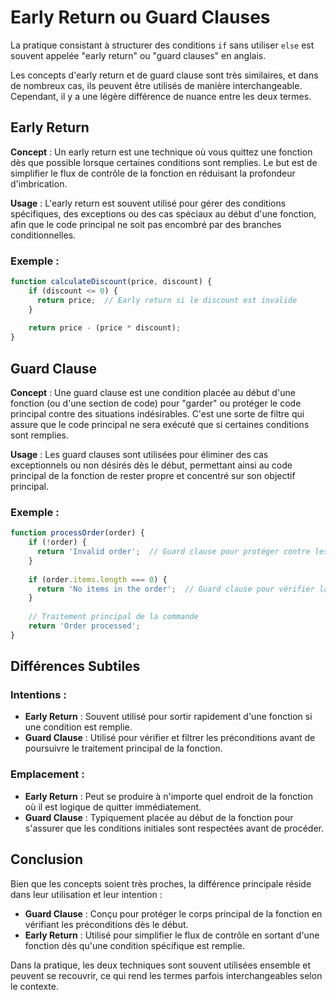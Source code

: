 # Early Return ou Guard Clauses

La pratique consistant à structurer des conditions `if` sans utiliser `else` est souvent appelée "early return" ou "guard clauses" en anglais.

Les concepts d'early return et de guard clause sont très similaires, et dans de nombreux cas, ils peuvent être utilisés de manière interchangeable. Cependant, il y a une légère différence de nuance entre les deux termes.

## Early Return

**Concept** : Un early return est une technique où vous quittez une fonction dès que possible lorsque certaines conditions sont remplies. Le but est de simplifier le flux de contrôle de la fonction en réduisant la profondeur d'imbrication.

**Usage** : L'early return est souvent utilisé pour gérer des conditions spécifiques, des exceptions ou des cas spéciaux au début d'une fonction, afin que le code principal ne soit pas encombré par des branches conditionnelles.

### Exemple :

```javascript
function calculateDiscount(price, discount) {
    if (discount <= 0) {
      return price;  // Early return si le discount est invalide
    }
  
    return price - (price * discount);
}
```

## Guard Clause

**Concept** : Une guard clause est une condition placée au début d'une fonction (ou d'une section de code) pour "garder" ou protéger le code principal contre des situations indésirables. C'est une sorte de filtre qui assure que le code principal ne sera exécuté que si certaines conditions sont remplies.

**Usage** : Les guard clauses sont utilisées pour éliminer des cas exceptionnels ou non désirés dès le début, permettant ainsi au code principal de la fonction de rester propre et concentré sur son objectif principal.

### Exemple :

```javascript
function processOrder(order) {
    if (!order) {
      return 'Invalid order';  // Guard clause pour protéger contre les ordres nulls ou indéfinis
    }
  
    if (order.items.length === 0) {
      return 'No items in the order';  // Guard clause pour vérifier la présence d'articles
    }
  
    // Traitement principal de la commande
    return 'Order processed';
}
```

## Différences Subtiles

### Intentions :

- **Early Return** : Souvent utilisé pour sortir rapidement d'une fonction si une condition est remplie.
- **Guard Clause** : Utilisé pour vérifier et filtrer les préconditions avant de poursuivre le traitement principal de la fonction.

### Emplacement :

- **Early Return** : Peut se produire à n'importe quel endroit de la fonction où il est logique de quitter immédiatement.
- **Guard Clause** : Typiquement placée au début de la fonction pour s'assurer que les conditions initiales sont respectées avant de procéder.

## Conclusion

Bien que les concepts soient très proches, la différence principale réside dans leur utilisation et leur intention :

- **Guard Clause** : Conçu pour protéger le corps principal de la fonction en vérifiant les préconditions dès le début.
- **Early Return** : Utilisé pour simplifier le flux de contrôle en sortant d'une fonction dès qu'une condition spécifique est remplie.

Dans la pratique, les deux techniques sont souvent utilisées ensemble et peuvent se recouvrir, ce qui rend les termes parfois interchangeables selon le contexte.
```

